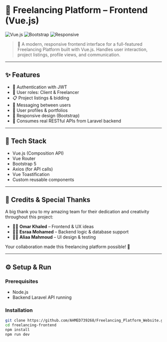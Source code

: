 # 💼 Freelancing Platform – Frontend (Vue.js)

![Vue.js](https://img.shields.io/badge/Vue.js-35495E?style=for-the-badge&logo=vue.js&logoColor=4FC08D)
![Bootstrap](https://img.shields.io/badge/Bootstrap-7952B3?style=for-the-badge&logo=bootstrap&logoColor=white)
![Responsive](https://img.shields.io/badge/Responsive-Design-success?style=for-the-badge)

> 🚀 A modern, responsive frontend interface for a full-featured Freelancing Platform built with Vue.js. Handles user interaction, project listings, profile views, and communication.

---

## ✨ Features

- 🔐 Authentication with JWT
- 👥 User roles: Client & Freelancer
- 📋 Project listings & bidding
- 📨 Messaging between users
- 👤 User profiles & portfolios
- 📱 Responsive design (Bootstrap)
- 📡 Consumes real RESTful APIs from Laravel backend

---

## 🧰 Tech Stack

- Vue.js (Composition API)
- Vue Router
- Bootstrap 5
- Axios (for API calls)
- Vue Toastification
- Custom reusable components

---

## 🤝 Credits & Special Thanks

A big thank you to my amazing team for their dedication and creativity throughout this project:

- 👨‍💻 **Omar Khaled** – Frontend & UX ideas  
- 👩‍💻 **Esraa Mohamed** – Backend logic & database support  
- 👩‍💻 **Aliaa Mahmoud** – UI design & testing  

Your collaboration made this freelancing platform possible! 🙌

---

## ⚙️ Setup & Run

### Prerequisites

- Node.js
- Backend Laravel API running

### Installation

```bash
git clone https://github.com/AHMED739268/Freelancing_Platform_Website.git
cd freelancing-frontend
npm install
npm run dev



